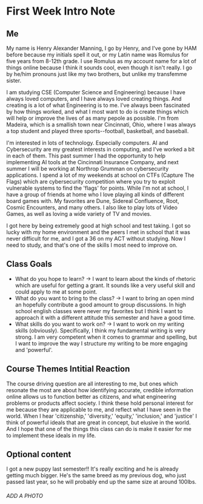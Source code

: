 # First Week Intro Note

## Me
My name is Henry Alexander Manning, I go by Henry, and I've gone by HAM before because my initials spell it out, or my Latin name was Romulus for five years from 8-12th grade. I use Romulus as my account name for a lot of things online because I think it sounds cool, even though it isn't really. I go by he/him pronouns just like my two brothers, but unlike my transfemme sister.

I am studying CSE (Computer Science and Engineering) because I have always loved computers, and I have always loved creating things. And creating is a lot of what Engineering is to me. I've always been fascinated by how things worked, and what I most want to do is create things which will help or improve the lives of as many pepole as possible. I'm from Madeira, which is a smallish town near Cincinnati, Ohio, where I was always a top student and played three sports--football, basketball, and baseball.

I'm interested in lots of technology. Especially computers. AI and Cybersecurity are my greatest interests in computing, and I've worked a bit in each of them. This past summer I had the opportunity to help implementing AI tools at the Cincinnati Insurance Company, and next summer I will be working at Northrop Grumman on cybersecurity applications. I spend a lot of my weekends at school on CTFs (Capture The Flags) which are cybersecurity competition where you try to exploit vulnerable systems to find the 'flags' for points. While I'm not at school, I have a group of friends at home who I love playing all kinds of different board games with. My favorites are Dune, Sidereal Confluence, Root, Cosmic Encounters, and many others. I also like to play lots of Video Games, as well as loving a wide variety of TV and movies.

I got here by being extremely good at high school and test taking. I got so lucky with my home environment and the peers I met in school that it was never difficult for me, and I got a 36 on my ACT without studying. Now I need to study, and that's one of the skills I most need to improve on.

## Class Goals
 - What do you hope to learn? -> I want to learn about the kinds of rhetoric which are useful for getting a grant. It sounds like a very useful skill and could apply to me at some point.
 - What do you want to bring to the class? -> I want to bring an open mind an hopefully contribute a good amount to group discussions. In high school english classes were never my favorites but I think I want to approach it with a different attitude this semester and have a good time.
 - What skills do you want to work on? -> I want to work on my writing skills (obviously). Specifically, I think my fundamental writing is very strong. I am very competent when it comes to grammar and spelling, but I want to improve the way I structure my writing to be more engaging and 'powerful'.

## Course Themes Intitial Reaction
The course driving question are all interesting to me, but ones which resonate the most are about how identifying accurate, credible information online allows us to function better as citizens, and what engineering problems or products affect society. I think these hold personal interest for me because they are applicable to me, and reflect what I have seen in the world. When I hear 'citizenship,' 'diversity,' 'equity,' 'inclusion,' and 'justice' I think of powerful ideals that are great in concept, but elusive in the world. And I hope that one of the things this class can do is make it easier for me to implement these ideals in my life.

## Optional content
I got a new puppy last semester!! It's really exciting and he is already getting much bigger. He's the same breed as my previous dog, who just passed last year, so he will probably end up the same size at around 100lbs.



###### ADD A PHOTO